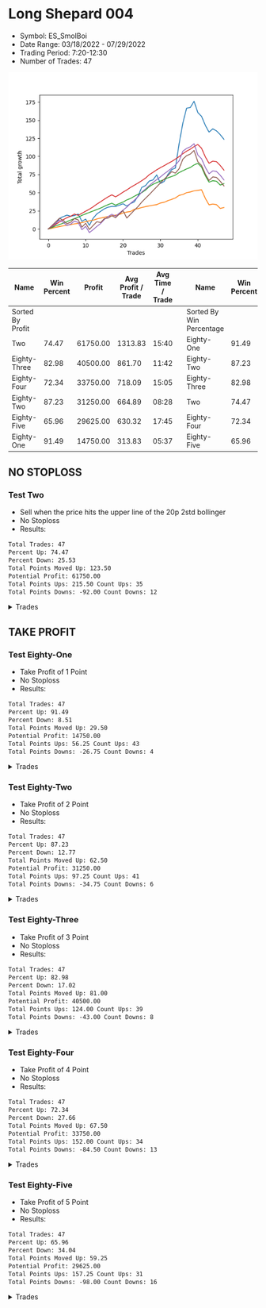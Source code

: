 # Long Shepard 004 
- Symbol: ES_SmolBoi
- Date Range: 03/18/2022 - 07/29/2022
- Trading Period: 7:20-12:30
- Number of Trades: 47

![Plot](LongShepard004ES_SmolBoi.png)

| Name | Win Percent | Profit | Avg Profit / Trade | Avg Time / Trade |      | Name | Win Percent | Profit | Avg Profit / Trade | Avg Time / Trade |
| ---- | ----------- | ------ | ------------------ | ---------------- | ---- | ---- | ----------- | ------ | ------------------ | ---------------- |
| Sorted By <br> Profit | | | | | | Sorted By <br> Win Percentage ||||
| Two | 74.47 | 61750.00 | 1313.83 | 15:40 |     | Eighty-One | 91.49 | 14750.00 | 313.83 | 05:37 |
| Eighty-Three | 82.98 | 40500.00 | 861.70 | 11:42 |     | Eighty-Two | 87.23 | 31250.00 | 664.89 | 08:28 |
| Eighty-Four | 72.34 | 33750.00 | 718.09 | 15:05 |     | Eighty-Three | 82.98 | 40500.00 | 861.70 | 11:42 |
| Eighty-Two | 87.23 | 31250.00 | 664.89 | 08:28 |     | Two | 74.47 | 61750.00 | 1313.83 | 15:40 |
| Eighty-Five | 65.96 | 29625.00 | 630.32 | 17:45 |     | Eighty-Four | 72.34 | 33750.00 | 718.09 | 15:05 |
| Eighty-One | 91.49 | 14750.00 | 313.83 | 05:37 |     | Eighty-Five | 65.96 | 29625.00 | 630.32 | 17:45 |

## NO STOPLOSS

### Test Two
* Sell when the price hits the upper line of the 20p 2std bollinger
* No Stoploss
* Results:
```
Total Trades: 47
Percent Up: 74.47
Percent Down: 25.53
Total Points Moved Up: 123.50
Potential Profit: 61750.00
Total Points Ups: 215.50 Count Ups: 35
Total Points Downs: -92.00 Count Downs: 12
```

<details><summary>Trades</summary>

<code>In: 2022-03-23 10:32:00		Out: 2022-03-23 10:54:25		Total Position Time: 22:25		Total Move Up: 2.50		Total to Date: 2.50</code> <br />
<code>In: 2022-03-23 11:17:00		Out: 2022-03-23 11:27:00		Total Position Time: 10:00		Total Move Up: 4.50		Total to Date: 7.00</code> <br />
<code>In: 2022-03-30 12:27:00		Out: 2022-03-30 12:36:20		Total Position Time: 09:20		Total Move Up: 7.50		Total to Date: 14.50</code> <br />
<code>In: 2022-03-31 09:30:00		Out: 2022-03-31 09:44:20		Total Position Time: 14:20		Total Move Up: 2.50		Total to Date: 17.00</code> <br />
<code>In: 2022-03-31 09:37:00		Out: 2022-03-31 09:44:20		Total Position Time: 07:20		Total Move Up: 2.00		Total to Date: 19.00</code> <br />
<code>In: 2022-03-31 10:02:00		Out: 2022-03-31 10:27:00		Total Position Time: 25:00		Total Move Up: -1.50		Total to Date: 17.50</code> <br />
<code>In: 2022-03-31 10:19:00		Out: 2022-03-31 10:27:00		Total Position Time: 08:00		Total Move Up: 1.00		Total to Date: 18.50</code> <br />
<code>In: 2022-03-31 11:21:00		Out: 2022-03-31 11:29:25		Total Position Time: 08:25		Total Move Up: 2.00		Total to Date: 20.50</code> <br />
<code>In: 2022-04-01 08:48:00		Out: 2022-04-01 09:17:55		Total Position Time: 29:55		Total Move Up: -10.00		Total to Date: 10.50</code> <br />
<code>In: 2022-04-01 10:23:00		Out: 2022-04-01 10:30:25		Total Position Time: 07:25		Total Move Up: 3.00		Total to Date: 13.50</code> <br />
<code>In: 2022-04-05 12:17:00		Out: 2022-04-05 12:46:00		Total Position Time: 29:00		Total Move Up: -8.50		Total to Date: 5.00</code> <br />
<code>In: 2022-04-06 11:21:00		Out: 2022-04-06 11:31:55		Total Position Time: 10:55		Total Move Up: 9.75		Total to Date: 14.75</code> <br />
<code>In: 2022-04-06 11:22:00		Out: 2022-04-06 11:31:55		Total Position Time: 09:55		Total Move Up: 6.00		Total to Date: 20.75</code> <br />
<code>In: 2022-04-07 08:36:00		Out: 2022-04-07 08:47:35		Total Position Time: 11:35		Total Move Up: 3.50		Total to Date: 24.25</code> <br />
<code>In: 2022-04-07 09:52:00		Out: 2022-04-07 10:01:25		Total Position Time: 09:25		Total Move Up: 3.50		Total to Date: 27.75</code> <br />
<code>In: 2022-04-12 09:32:00		Out: 2022-04-12 09:50:15		Total Position Time: 18:15		Total Move Up: 2.25		Total to Date: 30.00</code> <br />
<code>In: 2022-04-18 09:21:00		Out: 2022-04-18 09:35:25		Total Position Time: 14:25		Total Move Up: 1.00		Total to Date: 31.00</code> <br />
<code>In: 2022-04-21 09:12:00		Out: 2022-04-21 09:35:40		Total Position Time: 23:40		Total Move Up: 0.00		Total to Date: 31.00</code> <br />
<code>In: 2022-04-22 11:07:00		Out: 2022-04-22 11:17:35		Total Position Time: 10:35		Total Move Up: 1.75		Total to Date: 32.75</code> <br />
<code>In: 2022-04-22 12:00:00		Out: 2022-04-22 12:11:50		Total Position Time: 11:50		Total Move Up: 2.00		Total to Date: 34.75</code> <br />
<code>In: 2022-04-29 11:58:00		Out: 2022-04-29 12:25:35		Total Position Time: 27:35		Total Move Up: -3.25		Total to Date: 31.50</code> <br />
<code>In: 2022-05-02 10:56:00		Out: 2022-05-02 11:03:45		Total Position Time: 07:45		Total Move Up: 3.50		Total to Date: 35.00</code> <br />
<code>In: 2022-05-02 11:22:00		Out: 2022-05-02 11:32:45		Total Position Time: 10:45		Total Move Up: 2.25		Total to Date: 37.25</code> <br />
<code>In: 2022-05-04 08:37:00		Out: 2022-05-04 08:47:05		Total Position Time: 10:05		Total Move Up: 8.00		Total to Date: 45.25</code> <br />
<code>In: 2022-05-09 08:34:00		Out: 2022-05-09 08:39:15		Total Position Time: 05:15		Total Move Up: 12.00		Total to Date: 57.25</code> <br />
<code>In: 2022-05-11 10:50:00		Out: 2022-05-11 11:02:35		Total Position Time: 12:35		Total Move Up: 2.50		Total to Date: 59.75</code> <br />
<code>In: 2022-05-12 11:45:00		Out: 2022-05-12 11:53:00		Total Position Time: 08:00		Total Move Up: 6.25		Total to Date: 66.00</code> <br />
<code>In: 2022-05-12 11:46:00		Out: 2022-05-12 11:53:00		Total Position Time: 07:00		Total Move Up: 1.50		Total to Date: 67.50</code> <br />
<code>In: 2022-05-18 09:12:00		Out: 2022-05-18 09:17:50		Total Position Time: 05:50		Total Move Up: 7.00		Total to Date: 74.50</code> <br />
<code>In: 2022-05-20 09:48:00		Out: 2022-05-20 10:17:55		Total Position Time: 29:55		Total Move Up: -11.75		Total to Date: 62.75</code> <br />
<code>In: 2022-06-06 09:17:00		Out: 2022-06-06 09:41:45		Total Position Time: 24:45		Total Move Up: 2.75		Total to Date: 65.50</code> <br />
<code>In: 2022-06-08 10:41:00		Out: 2022-06-08 11:03:45		Total Position Time: 22:45		Total Move Up: 9.75		Total to Date: 75.25</code> <br />
<code>In: 2022-06-08 10:42:00		Out: 2022-06-08 11:03:45		Total Position Time: 21:45		Total Move Up: 6.50		Total to Date: 81.75</code> <br />
<code>In: 2022-06-08 11:31:00		Out: 2022-06-08 11:43:35		Total Position Time: 12:35		Total Move Up: 2.25		Total to Date: 84.00</code> <br />
<code>In: 2022-06-15 11:36:00		Out: 2022-06-15 11:38:50		Total Position Time: 02:50		Total Move Up: 33.50		Total to Date: 117.50</code> <br />
<code>In: 2022-06-15 11:37:00		Out: 2022-06-15 11:38:50		Total Position Time: 01:50		Total Move Up: 28.50		Total to Date: 146.00</code> <br />
<code>In: 2022-06-16 11:57:00		Out: 2022-06-16 12:10:15		Total Position Time: 13:15		Total Move Up: 20.50		Total to Date: 166.50</code> <br />
<code>In: 2022-06-23 09:49:00		Out: 2022-06-23 09:56:50		Total Position Time: 07:50		Total Move Up: 1.00		Total to Date: 167.50</code> <br />
<code>In: 2022-06-29 09:32:00		Out: 2022-06-29 09:38:30		Total Position Time: 06:30		Total Move Up: 8.50		Total to Date: 176.00</code> <br />
<code>In: 2022-07-12 12:14:00		Out: 2022-07-12 12:43:55		Total Position Time: 29:55		Total Move Up: -15.50		Total to Date: 160.50</code> <br />
<code>In: 2022-07-18 10:02:00		Out: 2022-07-18 10:31:55		Total Position Time: 29:55		Total Move Up: -5.25		Total to Date: 155.25</code> <br />
<code>In: 2022-07-18 10:46:00		Out: 2022-07-18 11:15:45		Total Position Time: 29:45		Total Move Up: -12.25		Total to Date: 143.00</code> <br />
<code>In: 2022-07-18 10:52:00		Out: 2022-07-18 11:15:45		Total Position Time: 23:45		Total Move Up: -9.50		Total to Date: 133.50</code> <br />
<code>In: 2022-07-18 12:01:00		Out: 2022-07-18 12:08:50		Total Position Time: 07:50		Total Move Up: 4.50		Total to Date: 138.00</code> <br />
<code>In: 2022-07-25 11:56:00		Out: 2022-07-25 12:21:00		Total Position Time: 25:00		Total Move Up: -2.75		Total to Date: 135.25</code> <br />
<code>In: 2022-07-26 08:36:00		Out: 2022-07-26 09:05:55		Total Position Time: 29:55		Total Move Up: -5.25		Total to Date: 130.00</code> <br />
<code>In: 2022-07-26 08:41:00		Out: 2022-07-26 09:10:55		Total Position Time: 29:55		Total Move Up: -6.50		Total to Date: 123.50</code> <br />


</details>

## TAKE PROFIT

### Test Eighty-One
* Take Profit of 1 Point
* No Stoploss
* Results:
```
Total Trades: 47
Percent Up: 91.49
Percent Down: 8.51
Total Points Moved Up: 29.50
Potential Profit: 14750.00
Total Points Ups: 56.25 Count Ups: 43
Total Points Downs: -26.75 Count Downs: 4
```

<details><summary>Trades</summary>

<code>In: 2022-03-23 10:32:00		Out: 2022-03-23 10:32:45		Total Position Time: 00:45		Total Move Up: 1.00		Total to Date: 1.00</code> <br />
<code>In: 2022-03-23 11:17:00		Out: 2022-03-23 11:17:15		Total Position Time: 00:15		Total Move Up: 1.25		Total to Date: 2.25</code> <br />
<code>In: 2022-03-30 12:27:00		Out: 2022-03-30 12:27:35		Total Position Time: 00:35		Total Move Up: 1.00		Total to Date: 3.25</code> <br />
<code>In: 2022-03-31 09:30:00		Out: 2022-03-31 09:30:30		Total Position Time: 00:30		Total Move Up: 1.00		Total to Date: 4.25</code> <br />
<code>In: 2022-03-31 09:37:00		Out: 2022-03-31 09:40:45		Total Position Time: 03:45		Total Move Up: 1.00		Total to Date: 5.25</code> <br />
<code>In: 2022-03-31 10:02:00		Out: 2022-03-31 10:29:40		Total Position Time: 27:40		Total Move Up: 0.75		Total to Date: 6.00</code> <br />
<code>In: 2022-03-31 10:19:00		Out: 2022-03-31 10:19:15		Total Position Time: 00:15		Total Move Up: 1.00		Total to Date: 7.00</code> <br />
<code>In: 2022-03-31 11:21:00		Out: 2022-03-31 11:23:30		Total Position Time: 02:30		Total Move Up: 0.75		Total to Date: 7.75</code> <br />
<code>In: 2022-04-01 08:48:00		Out: 2022-04-01 08:53:15		Total Position Time: 05:15		Total Move Up: 1.00		Total to Date: 8.75</code> <br />
<code>In: 2022-04-01 10:23:00		Out: 2022-04-01 10:23:10		Total Position Time: 00:10		Total Move Up: 1.25		Total to Date: 10.00</code> <br />
<code>In: 2022-04-05 12:17:00		Out: 2022-04-05 12:23:40		Total Position Time: 06:40		Total Move Up: 1.25		Total to Date: 11.25</code> <br />
<code>In: 2022-04-06 11:21:00		Out: 2022-04-06 11:21:10		Total Position Time: 00:10		Total Move Up: 0.75		Total to Date: 12.00</code> <br />
<code>In: 2022-04-06 11:22:00		Out: 2022-04-06 11:25:25		Total Position Time: 03:25		Total Move Up: 1.75		Total to Date: 13.75</code> <br />
<code>In: 2022-04-07 08:36:00		Out: 2022-04-07 08:36:20		Total Position Time: 00:20		Total Move Up: 1.25		Total to Date: 15.00</code> <br />
<code>In: 2022-04-07 09:52:00		Out: 2022-04-07 09:52:55		Total Position Time: 00:55		Total Move Up: 1.00		Total to Date: 16.00</code> <br />
<code>In: 2022-04-12 09:32:00		Out: 2022-04-12 09:33:30		Total Position Time: 01:30		Total Move Up: 1.25		Total to Date: 17.25</code> <br />
<code>In: 2022-04-18 09:21:00		Out: 2022-04-18 09:25:00		Total Position Time: 04:00		Total Move Up: 0.75		Total to Date: 18.00</code> <br />
<code>In: 2022-04-21 09:12:00		Out: 2022-04-21 09:20:35		Total Position Time: 08:35		Total Move Up: 1.00		Total to Date: 19.00</code> <br />
<code>In: 2022-04-22 11:07:00		Out: 2022-04-22 11:17:15		Total Position Time: 10:15		Total Move Up: 1.00		Total to Date: 20.00</code> <br />
<code>In: 2022-04-22 12:00:00		Out: 2022-04-22 12:11:50		Total Position Time: 11:50		Total Move Up: 2.00		Total to Date: 22.00</code> <br />
<code>In: 2022-04-29 11:58:00		Out: 2022-04-29 11:58:20		Total Position Time: 00:20		Total Move Up: 1.25		Total to Date: 23.25</code> <br />
<code>In: 2022-05-02 10:56:00		Out: 2022-05-02 11:02:25		Total Position Time: 06:25		Total Move Up: 0.75		Total to Date: 24.00</code> <br />
<code>In: 2022-05-02 11:22:00		Out: 2022-05-02 11:22:10		Total Position Time: 00:10		Total Move Up: 3.00		Total to Date: 27.00</code> <br />
<code>In: 2022-05-04 08:37:00		Out: 2022-05-04 08:38:10		Total Position Time: 01:10		Total Move Up: 1.00		Total to Date: 28.00</code> <br />
<code>In: 2022-05-09 08:34:00		Out: 2022-05-09 08:34:10		Total Position Time: 00:10		Total Move Up: 1.50		Total to Date: 29.50</code> <br />
<code>In: 2022-05-11 10:50:00		Out: 2022-05-11 10:50:35		Total Position Time: 00:35		Total Move Up: 1.25		Total to Date: 30.75</code> <br />
<code>In: 2022-05-12 11:45:00		Out: 2022-05-12 11:45:10		Total Position Time: 00:10		Total Move Up: 1.00		Total to Date: 31.75</code> <br />
<code>In: 2022-05-12 11:46:00		Out: 2022-05-12 11:52:55		Total Position Time: 06:55		Total Move Up: 1.00		Total to Date: 32.75</code> <br />
<code>In: 2022-05-18 09:12:00		Out: 2022-05-18 09:13:05		Total Position Time: 01:05		Total Move Up: 0.75		Total to Date: 33.50</code> <br />
<code>In: 2022-05-20 09:48:00		Out: 2022-05-20 09:48:25		Total Position Time: 00:25		Total Move Up: 2.25		Total to Date: 35.75</code> <br />
<code>In: 2022-06-06 09:17:00		Out: 2022-06-06 09:18:40		Total Position Time: 01:40		Total Move Up: 1.00		Total to Date: 36.75</code> <br />
<code>In: 2022-06-08 10:41:00		Out: 2022-06-08 10:41:10		Total Position Time: 00:10		Total Move Up: 2.25		Total to Date: 39.00</code> <br />
<code>In: 2022-06-08 10:42:00		Out: 2022-06-08 10:42:15		Total Position Time: 00:15		Total Move Up: 1.75		Total to Date: 40.75</code> <br />
<code>In: 2022-06-08 11:31:00		Out: 2022-06-08 11:43:30		Total Position Time: 12:30		Total Move Up: 2.00		Total to Date: 42.75</code> <br />
<code>In: 2022-06-15 11:36:00		Out: 2022-06-15 11:36:20		Total Position Time: 00:20		Total Move Up: 3.50		Total to Date: 46.25</code> <br />
<code>In: 2022-06-15 11:37:00		Out: 2022-06-15 11:37:10		Total Position Time: 00:10		Total Move Up: 1.25		Total to Date: 47.50</code> <br />
<code>In: 2022-06-16 11:57:00		Out: 2022-06-16 12:00:25		Total Position Time: 03:25		Total Move Up: 2.50		Total to Date: 50.00</code> <br />
<code>In: 2022-06-23 09:49:00		Out: 2022-06-23 09:56:50		Total Position Time: 07:50		Total Move Up: 1.00		Total to Date: 51.00</code> <br />
<code>In: 2022-06-29 09:32:00		Out: 2022-06-29 09:32:45		Total Position Time: 00:45		Total Move Up: 1.50		Total to Date: 52.50</code> <br />
<code>In: 2022-07-12 12:14:00		Out: 2022-07-12 12:14:10		Total Position Time: 00:10		Total Move Up: 0.75		Total to Date: 53.25</code> <br />
<code>In: 2022-07-18 10:02:00		Out: 2022-07-18 10:05:00		Total Position Time: 03:00		Total Move Up: 0.75		Total to Date: 54.00</code> <br />
<code>In: 2022-07-18 10:46:00		Out: 2022-07-18 11:15:55		Total Position Time: 29:55		Total Move Up: -11.75		Total to Date: 42.25</code> <br />
<code>In: 2022-07-18 10:52:00		Out: 2022-07-18 11:21:55		Total Position Time: 29:55		Total Move Up: -9.00		Total to Date: 33.25</code> <br />
<code>In: 2022-07-18 12:01:00		Out: 2022-07-18 12:05:55		Total Position Time: 04:55		Total Move Up: 1.00		Total to Date: 34.25</code> <br />
<code>In: 2022-07-25 11:56:00		Out: 2022-07-25 12:25:55		Total Position Time: 29:55		Total Move Up: -0.75		Total to Date: 33.50</code> <br />
<code>In: 2022-07-26 08:36:00		Out: 2022-07-26 09:05:55		Total Position Time: 29:55		Total Move Up: -5.25		Total to Date: 28.25</code> <br />
<code>In: 2022-07-26 08:41:00		Out: 2022-07-26 08:43:40		Total Position Time: 02:40		Total Move Up: 1.25		Total to Date: 29.50</code> <br />


</details>

### Test Eighty-Two
* Take Profit of 2 Point
* No Stoploss
* Results:
```
Total Trades: 47
Percent Up: 87.23
Percent Down: 12.77
Total Points Moved Up: 62.50
Potential Profit: 31250.00
Total Points Ups: 97.25 Count Ups: 41
Total Points Downs: -34.75 Count Downs: 6
```

<details><summary>Trades</summary>

<code>In: 2022-03-23 10:32:00		Out: 2022-03-23 10:34:40		Total Position Time: 02:40		Total Move Up: 2.00		Total to Date: 2.00</code> <br />
<code>In: 2022-03-23 11:17:00		Out: 2022-03-23 11:18:00		Total Position Time: 01:00		Total Move Up: 2.25		Total to Date: 4.25</code> <br />
<code>In: 2022-03-30 12:27:00		Out: 2022-03-30 12:28:00		Total Position Time: 01:00		Total Move Up: 1.75		Total to Date: 6.00</code> <br />
<code>In: 2022-03-31 09:30:00		Out: 2022-03-31 09:32:50		Total Position Time: 02:50		Total Move Up: 2.00		Total to Date: 8.00</code> <br />
<code>In: 2022-03-31 09:37:00		Out: 2022-03-31 09:44:20		Total Position Time: 07:20		Total Move Up: 2.00		Total to Date: 10.00</code> <br />
<code>In: 2022-03-31 10:02:00		Out: 2022-03-31 10:31:20		Total Position Time: 29:20		Total Move Up: 2.25		Total to Date: 12.25</code> <br />
<code>In: 2022-03-31 10:19:00		Out: 2022-03-31 10:19:40		Total Position Time: 00:40		Total Move Up: 2.00		Total to Date: 14.25</code> <br />
<code>In: 2022-03-31 11:21:00		Out: 2022-03-31 11:29:25		Total Position Time: 08:25		Total Move Up: 2.00		Total to Date: 16.25</code> <br />
<code>In: 2022-04-01 08:48:00		Out: 2022-04-01 08:53:40		Total Position Time: 05:40		Total Move Up: 2.50		Total to Date: 18.75</code> <br />
<code>In: 2022-04-01 10:23:00		Out: 2022-04-01 10:23:20		Total Position Time: 00:20		Total Move Up: 2.00		Total to Date: 20.75</code> <br />
<code>In: 2022-04-05 12:17:00		Out: 2022-04-05 12:24:35		Total Position Time: 07:35		Total Move Up: 2.00		Total to Date: 22.75</code> <br />
<code>In: 2022-04-06 11:21:00		Out: 2022-04-06 11:21:15		Total Position Time: 00:15		Total Move Up: 2.00		Total to Date: 24.75</code> <br />
<code>In: 2022-04-06 11:22:00		Out: 2022-04-06 11:25:30		Total Position Time: 03:30		Total Move Up: 2.00		Total to Date: 26.75</code> <br />
<code>In: 2022-04-07 08:36:00		Out: 2022-04-07 08:36:30		Total Position Time: 00:30		Total Move Up: 2.00		Total to Date: 28.75</code> <br />
<code>In: 2022-04-07 09:52:00		Out: 2022-04-07 09:59:10		Total Position Time: 07:10		Total Move Up: 2.50		Total to Date: 31.25</code> <br />
<code>In: 2022-04-12 09:32:00		Out: 2022-04-12 09:50:15		Total Position Time: 18:15		Total Move Up: 2.25		Total to Date: 33.50</code> <br />
<code>In: 2022-04-18 09:21:00		Out: 2022-04-18 09:44:35		Total Position Time: 23:35		Total Move Up: 2.00		Total to Date: 35.50</code> <br />
<code>In: 2022-04-21 09:12:00		Out: 2022-04-21 09:41:55		Total Position Time: 29:55		Total Move Up: -2.75		Total to Date: 32.75</code> <br />
<code>In: 2022-04-22 11:07:00		Out: 2022-04-22 11:17:40		Total Position Time: 10:40		Total Move Up: 2.25		Total to Date: 35.00</code> <br />
<code>In: 2022-04-22 12:00:00		Out: 2022-04-22 12:11:50		Total Position Time: 11:50		Total Move Up: 2.00		Total to Date: 37.00</code> <br />
<code>In: 2022-04-29 11:58:00		Out: 2022-04-29 11:59:10		Total Position Time: 01:10		Total Move Up: 3.00		Total to Date: 40.00</code> <br />
<code>In: 2022-05-02 10:56:00		Out: 2022-05-02 11:02:45		Total Position Time: 06:45		Total Move Up: 2.00		Total to Date: 42.00</code> <br />
<code>In: 2022-05-02 11:22:00		Out: 2022-05-02 11:22:10		Total Position Time: 00:10		Total Move Up: 3.00		Total to Date: 45.00</code> <br />
<code>In: 2022-05-04 08:37:00		Out: 2022-05-04 08:39:25		Total Position Time: 02:25		Total Move Up: 2.75		Total to Date: 47.75</code> <br />
<code>In: 2022-05-09 08:34:00		Out: 2022-05-09 08:34:15		Total Position Time: 00:15		Total Move Up: 2.25		Total to Date: 50.00</code> <br />
<code>In: 2022-05-11 10:50:00		Out: 2022-05-11 10:50:45		Total Position Time: 00:45		Total Move Up: 3.50		Total to Date: 53.50</code> <br />
<code>In: 2022-05-12 11:45:00		Out: 2022-05-12 11:45:15		Total Position Time: 00:15		Total Move Up: 4.75		Total to Date: 58.25</code> <br />
<code>In: 2022-05-12 11:46:00		Out: 2022-05-12 11:53:25		Total Position Time: 07:25		Total Move Up: 3.25		Total to Date: 61.50</code> <br />
<code>In: 2022-05-18 09:12:00		Out: 2022-05-18 09:14:45		Total Position Time: 02:45		Total Move Up: 2.25		Total to Date: 63.75</code> <br />
<code>In: 2022-05-20 09:48:00		Out: 2022-05-20 09:48:25		Total Position Time: 00:25		Total Move Up: 2.25		Total to Date: 66.00</code> <br />
<code>In: 2022-06-06 09:17:00		Out: 2022-06-06 09:19:45		Total Position Time: 02:45		Total Move Up: 2.25		Total to Date: 68.25</code> <br />
<code>In: 2022-06-08 10:41:00		Out: 2022-06-08 10:41:10		Total Position Time: 00:10		Total Move Up: 2.25		Total to Date: 70.50</code> <br />
<code>In: 2022-06-08 10:42:00		Out: 2022-06-08 10:44:00		Total Position Time: 02:00		Total Move Up: 1.75		Total to Date: 72.25</code> <br />
<code>In: 2022-06-08 11:31:00		Out: 2022-06-08 11:43:30		Total Position Time: 12:30		Total Move Up: 2.00		Total to Date: 74.25</code> <br />
<code>In: 2022-06-15 11:36:00		Out: 2022-06-15 11:36:20		Total Position Time: 00:20		Total Move Up: 3.50		Total to Date: 77.75</code> <br />
<code>In: 2022-06-15 11:37:00		Out: 2022-06-15 11:37:20		Total Position Time: 00:20		Total Move Up: 2.50		Total to Date: 80.25</code> <br />
<code>In: 2022-06-16 11:57:00		Out: 2022-06-16 12:00:25		Total Position Time: 03:25		Total Move Up: 2.50		Total to Date: 82.75</code> <br />
<code>In: 2022-06-23 09:49:00		Out: 2022-06-23 10:07:45		Total Position Time: 18:45		Total Move Up: 2.00		Total to Date: 84.75</code> <br />
<code>In: 2022-06-29 09:32:00		Out: 2022-06-29 09:36:40		Total Position Time: 04:40		Total Move Up: 3.50		Total to Date: 88.25</code> <br />
<code>In: 2022-07-12 12:14:00		Out: 2022-07-12 12:14:50		Total Position Time: 00:50		Total Move Up: 2.25		Total to Date: 90.50</code> <br />
<code>In: 2022-07-18 10:02:00		Out: 2022-07-18 10:31:55		Total Position Time: 29:55		Total Move Up: -5.25		Total to Date: 85.25</code> <br />
<code>In: 2022-07-18 10:46:00		Out: 2022-07-18 11:15:55		Total Position Time: 29:55		Total Move Up: -11.75		Total to Date: 73.50</code> <br />
<code>In: 2022-07-18 10:52:00		Out: 2022-07-18 11:21:55		Total Position Time: 29:55		Total Move Up: -9.00		Total to Date: 64.50</code> <br />
<code>In: 2022-07-18 12:01:00		Out: 2022-07-18 12:06:10		Total Position Time: 05:10		Total Move Up: 2.00		Total to Date: 66.50</code> <br />
<code>In: 2022-07-25 11:56:00		Out: 2022-07-25 12:25:55		Total Position Time: 29:55		Total Move Up: -0.75		Total to Date: 65.75</code> <br />
<code>In: 2022-07-26 08:36:00		Out: 2022-07-26 09:05:55		Total Position Time: 29:55		Total Move Up: -5.25		Total to Date: 60.50</code> <br />
<code>In: 2022-07-26 08:41:00		Out: 2022-07-26 08:43:45		Total Position Time: 02:45		Total Move Up: 2.00		Total to Date: 62.50</code> <br />


</details>

### Test Eighty-Three
* Take Profit of 3 Point
* No Stoploss
* Results:
```
Total Trades: 47
Percent Up: 82.98
Percent Down: 17.02
Total Points Moved Up: 81.00
Potential Profit: 40500.00
Total Points Ups: 124.00 Count Ups: 39
Total Points Downs: -43.00 Count Downs: 8
```

<details><summary>Trades</summary>

<code>In: 2022-03-23 10:32:00		Out: 2022-03-23 10:54:30		Total Position Time: 22:30		Total Move Up: 3.25		Total to Date: 3.25</code> <br />
<code>In: 2022-03-23 11:17:00		Out: 2022-03-23 11:20:50		Total Position Time: 03:50		Total Move Up: 3.00		Total to Date: 6.25</code> <br />
<code>In: 2022-03-30 12:27:00		Out: 2022-03-30 12:31:35		Total Position Time: 04:35		Total Move Up: 3.50		Total to Date: 9.75</code> <br />
<code>In: 2022-03-31 09:30:00		Out: 2022-03-31 09:44:50		Total Position Time: 14:50		Total Move Up: 3.00		Total to Date: 12.75</code> <br />
<code>In: 2022-03-31 09:37:00		Out: 2022-03-31 09:46:15		Total Position Time: 09:15		Total Move Up: 2.75		Total to Date: 15.50</code> <br />
<code>In: 2022-03-31 10:02:00		Out: 2022-03-31 10:31:55		Total Position Time: 29:55		Total Move Up: 2.00		Total to Date: 17.50</code> <br />
<code>In: 2022-03-31 10:19:00		Out: 2022-03-31 10:29:20		Total Position Time: 10:20		Total Move Up: 3.00		Total to Date: 20.50</code> <br />
<code>In: 2022-03-31 11:21:00		Out: 2022-03-31 11:50:55		Total Position Time: 29:55		Total Move Up: -1.75		Total to Date: 18.75</code> <br />
<code>In: 2022-04-01 08:48:00		Out: 2022-04-01 08:54:15		Total Position Time: 06:15		Total Move Up: 2.75		Total to Date: 21.50</code> <br />
<code>In: 2022-04-01 10:23:00		Out: 2022-04-01 10:24:15		Total Position Time: 01:15		Total Move Up: 3.00		Total to Date: 24.50</code> <br />
<code>In: 2022-04-05 12:17:00		Out: 2022-04-05 12:25:00		Total Position Time: 08:00		Total Move Up: 2.75		Total to Date: 27.25</code> <br />
<code>In: 2022-04-06 11:21:00		Out: 2022-04-06 11:21:20		Total Position Time: 00:20		Total Move Up: 3.25		Total to Date: 30.50</code> <br />
<code>In: 2022-04-06 11:22:00		Out: 2022-04-06 11:25:40		Total Position Time: 03:40		Total Move Up: 3.75		Total to Date: 34.25</code> <br />
<code>In: 2022-04-07 08:36:00		Out: 2022-04-07 08:47:30		Total Position Time: 11:30		Total Move Up: 3.25		Total to Date: 37.50</code> <br />
<code>In: 2022-04-07 09:52:00		Out: 2022-04-07 10:01:25		Total Position Time: 09:25		Total Move Up: 3.50		Total to Date: 41.00</code> <br />
<code>In: 2022-04-12 09:32:00		Out: 2022-04-12 09:50:35		Total Position Time: 18:35		Total Move Up: 3.25		Total to Date: 44.25</code> <br />
<code>In: 2022-04-18 09:21:00		Out: 2022-04-18 09:46:00		Total Position Time: 25:00		Total Move Up: 2.75		Total to Date: 47.00</code> <br />
<code>In: 2022-04-21 09:12:00		Out: 2022-04-21 09:41:55		Total Position Time: 29:55		Total Move Up: -2.75		Total to Date: 44.25</code> <br />
<code>In: 2022-04-22 11:07:00		Out: 2022-04-22 11:17:45		Total Position Time: 10:45		Total Move Up: 3.00		Total to Date: 47.25</code> <br />
<code>In: 2022-04-22 12:00:00		Out: 2022-04-22 12:12:50		Total Position Time: 12:50		Total Move Up: 3.50		Total to Date: 50.75</code> <br />
<code>In: 2022-04-29 11:58:00		Out: 2022-04-29 11:59:15		Total Position Time: 01:15		Total Move Up: 3.00		Total to Date: 53.75</code> <br />
<code>In: 2022-05-02 10:56:00		Out: 2022-05-02 11:03:45		Total Position Time: 07:45		Total Move Up: 3.50		Total to Date: 57.25</code> <br />
<code>In: 2022-05-02 11:22:00		Out: 2022-05-02 11:22:10		Total Position Time: 00:10		Total Move Up: 3.00		Total to Date: 60.25</code> <br />
<code>In: 2022-05-04 08:37:00		Out: 2022-05-04 08:39:30		Total Position Time: 02:30		Total Move Up: 3.00		Total to Date: 63.25</code> <br />
<code>In: 2022-05-09 08:34:00		Out: 2022-05-09 08:34:40		Total Position Time: 00:40		Total Move Up: 3.25		Total to Date: 66.50</code> <br />
<code>In: 2022-05-11 10:50:00		Out: 2022-05-11 10:50:45		Total Position Time: 00:45		Total Move Up: 3.50		Total to Date: 70.00</code> <br />
<code>In: 2022-05-12 11:45:00		Out: 2022-05-12 11:45:15		Total Position Time: 00:15		Total Move Up: 4.75		Total to Date: 74.75</code> <br />
<code>In: 2022-05-12 11:46:00		Out: 2022-05-12 11:53:25		Total Position Time: 07:25		Total Move Up: 3.25		Total to Date: 78.00</code> <br />
<code>In: 2022-05-18 09:12:00		Out: 2022-05-18 09:15:20		Total Position Time: 03:20		Total Move Up: 3.50		Total to Date: 81.50</code> <br />
<code>In: 2022-05-20 09:48:00		Out: 2022-05-20 09:49:10		Total Position Time: 01:10		Total Move Up: 3.00		Total to Date: 84.50</code> <br />
<code>In: 2022-06-06 09:17:00		Out: 2022-06-06 09:41:45		Total Position Time: 24:45		Total Move Up: 2.75		Total to Date: 87.25</code> <br />
<code>In: 2022-06-08 10:41:00		Out: 2022-06-08 10:41:30		Total Position Time: 00:30		Total Move Up: 3.00		Total to Date: 90.25</code> <br />
<code>In: 2022-06-08 10:42:00		Out: 2022-06-08 10:44:05		Total Position Time: 02:05		Total Move Up: 2.75		Total to Date: 93.00</code> <br />
<code>In: 2022-06-08 11:31:00		Out: 2022-06-08 11:45:20		Total Position Time: 14:20		Total Move Up: 3.25		Total to Date: 96.25</code> <br />
<code>In: 2022-06-15 11:36:00		Out: 2022-06-15 11:36:20		Total Position Time: 00:20		Total Move Up: 3.50		Total to Date: 99.75</code> <br />
<code>In: 2022-06-15 11:37:00		Out: 2022-06-15 11:37:30		Total Position Time: 00:30		Total Move Up: 4.00		Total to Date: 103.75</code> <br />
<code>In: 2022-06-16 11:57:00		Out: 2022-06-16 12:00:35		Total Position Time: 03:35		Total Move Up: 3.50		Total to Date: 107.25</code> <br />
<code>In: 2022-06-23 09:49:00		Out: 2022-06-23 10:13:00		Total Position Time: 24:00		Total Move Up: 2.75		Total to Date: 110.00</code> <br />
<code>In: 2022-06-29 09:32:00		Out: 2022-06-29 09:36:40		Total Position Time: 04:40		Total Move Up: 3.50		Total to Date: 113.50</code> <br />
<code>In: 2022-07-12 12:14:00		Out: 2022-07-12 12:14:55		Total Position Time: 00:55		Total Move Up: 3.00		Total to Date: 116.50</code> <br />
<code>In: 2022-07-18 10:02:00		Out: 2022-07-18 10:31:55		Total Position Time: 29:55		Total Move Up: -5.25		Total to Date: 111.25</code> <br />
<code>In: 2022-07-18 10:46:00		Out: 2022-07-18 11:15:55		Total Position Time: 29:55		Total Move Up: -11.75		Total to Date: 99.50</code> <br />
<code>In: 2022-07-18 10:52:00		Out: 2022-07-18 11:21:55		Total Position Time: 29:55		Total Move Up: -9.00		Total to Date: 90.50</code> <br />
<code>In: 2022-07-18 12:01:00		Out: 2022-07-18 12:07:55		Total Position Time: 06:55		Total Move Up: 3.00		Total to Date: 93.50</code> <br />
<code>In: 2022-07-25 11:56:00		Out: 2022-07-25 12:25:55		Total Position Time: 29:55		Total Move Up: -0.75		Total to Date: 92.75</code> <br />
<code>In: 2022-07-26 08:36:00		Out: 2022-07-26 09:05:55		Total Position Time: 29:55		Total Move Up: -5.25		Total to Date: 87.50</code> <br />
<code>In: 2022-07-26 08:41:00		Out: 2022-07-26 09:10:55		Total Position Time: 29:55		Total Move Up: -6.50		Total to Date: 81.00</code> <br />


</details>

### Test Eighty-Four
* Take Profit of 4 Point
* No Stoploss
* Results:
```
Total Trades: 47
Percent Up: 72.34
Percent Down: 27.66
Total Points Moved Up: 67.50
Potential Profit: 33750.00
Total Points Ups: 152.00 Count Ups: 34
Total Points Downs: -84.50 Count Downs: 13
```

<details><summary>Trades</summary>

<code>In: 2022-03-23 10:32:00		Out: 2022-03-23 10:55:00		Total Position Time: 23:00		Total Move Up: 3.75		Total to Date: 3.75</code> <br />
<code>In: 2022-03-23 11:17:00		Out: 2022-03-23 11:26:55		Total Position Time: 09:55		Total Move Up: 4.25		Total to Date: 8.00</code> <br />
<code>In: 2022-03-30 12:27:00		Out: 2022-03-30 12:32:15		Total Position Time: 05:15		Total Move Up: 4.25		Total to Date: 12.25</code> <br />
<code>In: 2022-03-31 09:30:00		Out: 2022-03-31 09:59:55		Total Position Time: 29:55		Total Move Up: -3.00		Total to Date: 9.25</code> <br />
<code>In: 2022-03-31 09:37:00		Out: 2022-03-31 10:06:55		Total Position Time: 29:55		Total Move Up: -4.50		Total to Date: 4.75</code> <br />
<code>In: 2022-03-31 10:02:00		Out: 2022-03-31 10:31:55		Total Position Time: 29:55		Total Move Up: 2.00		Total to Date: 6.75</code> <br />
<code>In: 2022-03-31 10:19:00		Out: 2022-03-31 10:29:50		Total Position Time: 10:50		Total Move Up: 4.00		Total to Date: 10.75</code> <br />
<code>In: 2022-03-31 11:21:00		Out: 2022-03-31 11:50:55		Total Position Time: 29:55		Total Move Up: -1.75		Total to Date: 9.00</code> <br />
<code>In: 2022-04-01 08:48:00		Out: 2022-04-01 09:17:55		Total Position Time: 29:55		Total Move Up: -10.00		Total to Date: -1.00</code> <br />
<code>In: 2022-04-01 10:23:00		Out: 2022-04-01 10:31:50		Total Position Time: 08:50		Total Move Up: 4.50		Total to Date: 3.50</code> <br />
<code>In: 2022-04-05 12:17:00		Out: 2022-04-05 12:46:00		Total Position Time: 29:00		Total Move Up: -8.50		Total to Date: -5.00</code> <br />
<code>In: 2022-04-06 11:21:00		Out: 2022-04-06 11:21:35		Total Position Time: 00:35		Total Move Up: 4.00		Total to Date: -1.00</code> <br />
<code>In: 2022-04-06 11:22:00		Out: 2022-04-06 11:25:45		Total Position Time: 03:45		Total Move Up: 4.50		Total to Date: 3.50</code> <br />
<code>In: 2022-04-07 08:36:00		Out: 2022-04-07 08:48:15		Total Position Time: 12:15		Total Move Up: 4.00		Total to Date: 7.50</code> <br />
<code>In: 2022-04-07 09:52:00		Out: 2022-04-07 10:02:15		Total Position Time: 10:15		Total Move Up: 5.50		Total to Date: 13.00</code> <br />
<code>In: 2022-04-12 09:32:00		Out: 2022-04-12 09:50:40		Total Position Time: 18:40		Total Move Up: 4.00		Total to Date: 17.00</code> <br />
<code>In: 2022-04-18 09:21:00		Out: 2022-04-18 09:50:55		Total Position Time: 29:55		Total Move Up: 3.25		Total to Date: 20.25</code> <br />
<code>In: 2022-04-21 09:12:00		Out: 2022-04-21 09:41:55		Total Position Time: 29:55		Total Move Up: -2.75		Total to Date: 17.50</code> <br />
<code>In: 2022-04-22 11:07:00		Out: 2022-04-22 11:17:50		Total Position Time: 10:50		Total Move Up: 4.25		Total to Date: 21.75</code> <br />
<code>In: 2022-04-22 12:00:00		Out: 2022-04-22 12:12:55		Total Position Time: 12:55		Total Move Up: 4.25		Total to Date: 26.00</code> <br />
<code>In: 2022-04-29 11:58:00		Out: 2022-04-29 11:59:40		Total Position Time: 01:40		Total Move Up: 4.00		Total to Date: 30.00</code> <br />
<code>In: 2022-05-02 10:56:00		Out: 2022-05-02 11:03:55		Total Position Time: 07:55		Total Move Up: 5.25		Total to Date: 35.25</code> <br />
<code>In: 2022-05-02 11:22:00		Out: 2022-05-02 11:23:45		Total Position Time: 01:45		Total Move Up: 4.25		Total to Date: 39.50</code> <br />
<code>In: 2022-05-04 08:37:00		Out: 2022-05-04 08:40:55		Total Position Time: 03:55		Total Move Up: 5.00		Total to Date: 44.50</code> <br />
<code>In: 2022-05-09 08:34:00		Out: 2022-05-09 08:35:10		Total Position Time: 01:10		Total Move Up: 6.25		Total to Date: 50.75</code> <br />
<code>In: 2022-05-11 10:50:00		Out: 2022-05-11 11:01:40		Total Position Time: 11:40		Total Move Up: 4.25		Total to Date: 55.00</code> <br />
<code>In: 2022-05-12 11:45:00		Out: 2022-05-12 11:45:15		Total Position Time: 00:15		Total Move Up: 4.75		Total to Date: 59.75</code> <br />
<code>In: 2022-05-12 11:46:00		Out: 2022-05-12 11:54:20		Total Position Time: 08:20		Total Move Up: 4.25		Total to Date: 64.00</code> <br />
<code>In: 2022-05-18 09:12:00		Out: 2022-05-18 09:15:25		Total Position Time: 03:25		Total Move Up: 4.00		Total to Date: 68.00</code> <br />
<code>In: 2022-05-20 09:48:00		Out: 2022-05-20 09:49:20		Total Position Time: 01:20		Total Move Up: 3.75		Total to Date: 71.75</code> <br />
<code>In: 2022-06-06 09:17:00		Out: 2022-06-06 09:43:15		Total Position Time: 26:15		Total Move Up: 4.25		Total to Date: 76.00</code> <br />
<code>In: 2022-06-08 10:41:00		Out: 2022-06-08 10:41:55		Total Position Time: 00:55		Total Move Up: 3.75		Total to Date: 79.75</code> <br />
<code>In: 2022-06-08 10:42:00		Out: 2022-06-08 10:45:20		Total Position Time: 03:20		Total Move Up: 4.00		Total to Date: 83.75</code> <br />
<code>In: 2022-06-08 11:31:00		Out: 2022-06-08 11:45:30		Total Position Time: 14:30		Total Move Up: 4.25		Total to Date: 88.00</code> <br />
<code>In: 2022-06-15 11:36:00		Out: 2022-06-15 11:37:05		Total Position Time: 01:05		Total Move Up: 6.00		Total to Date: 94.00</code> <br />
<code>In: 2022-06-15 11:37:00		Out: 2022-06-15 11:38:05		Total Position Time: 01:05		Total Move Up: 13.25		Total to Date: 107.25</code> <br />
<code>In: 2022-06-16 11:57:00		Out: 2022-06-16 12:00:40		Total Position Time: 03:40		Total Move Up: 3.75		Total to Date: 111.00</code> <br />
<code>In: 2022-06-23 09:49:00		Out: 2022-06-23 10:18:55		Total Position Time: 29:55		Total Move Up: 2.25		Total to Date: 113.25</code> <br />
<code>In: 2022-06-29 09:32:00		Out: 2022-06-29 09:36:45		Total Position Time: 04:45		Total Move Up: 4.25		Total to Date: 117.50</code> <br />
<code>In: 2022-07-12 12:14:00		Out: 2022-07-12 12:43:55		Total Position Time: 29:55		Total Move Up: -15.50		Total to Date: 102.00</code> <br />
<code>In: 2022-07-18 10:02:00		Out: 2022-07-18 10:31:55		Total Position Time: 29:55		Total Move Up: -5.25		Total to Date: 96.75</code> <br />
<code>In: 2022-07-18 10:46:00		Out: 2022-07-18 11:15:55		Total Position Time: 29:55		Total Move Up: -11.75		Total to Date: 85.00</code> <br />
<code>In: 2022-07-18 10:52:00		Out: 2022-07-18 11:21:55		Total Position Time: 29:55		Total Move Up: -9.00		Total to Date: 76.00</code> <br />
<code>In: 2022-07-18 12:01:00		Out: 2022-07-18 12:08:30		Total Position Time: 07:30		Total Move Up: 4.00		Total to Date: 80.00</code> <br />
<code>In: 2022-07-25 11:56:00		Out: 2022-07-25 12:25:55		Total Position Time: 29:55		Total Move Up: -0.75		Total to Date: 79.25</code> <br />
<code>In: 2022-07-26 08:36:00		Out: 2022-07-26 09:05:55		Total Position Time: 29:55		Total Move Up: -5.25		Total to Date: 74.00</code> <br />
<code>In: 2022-07-26 08:41:00		Out: 2022-07-26 09:10:55		Total Position Time: 29:55		Total Move Up: -6.50		Total to Date: 67.50</code> <br />


</details>

### Test Eighty-Five
* Take Profit of 5 Point
* No Stoploss
* Results:
```
Total Trades: 47
Percent Up: 65.96
Percent Down: 34.04
Total Points Moved Up: 59.25
Potential Profit: 29625.00
Total Points Ups: 157.25 Count Ups: 31
Total Points Downs: -98.00 Count Downs: 16
```

<details><summary>Trades</summary>

<code>In: 2022-03-23 10:32:00		Out: 2022-03-23 10:58:45		Total Position Time: 26:45		Total Move Up: 4.75		Total to Date: 4.75</code> <br />
<code>In: 2022-03-23 11:17:00		Out: 2022-03-23 11:27:50		Total Position Time: 10:50		Total Move Up: 5.00		Total to Date: 9.75</code> <br />
<code>In: 2022-03-30 12:27:00		Out: 2022-03-30 12:32:25		Total Position Time: 05:25		Total Move Up: 5.00		Total to Date: 14.75</code> <br />
<code>In: 2022-03-31 09:30:00		Out: 2022-03-31 09:59:55		Total Position Time: 29:55		Total Move Up: -3.00		Total to Date: 11.75</code> <br />
<code>In: 2022-03-31 09:37:00		Out: 2022-03-31 10:06:55		Total Position Time: 29:55		Total Move Up: -4.50		Total to Date: 7.25</code> <br />
<code>In: 2022-03-31 10:02:00		Out: 2022-03-31 10:31:55		Total Position Time: 29:55		Total Move Up: 2.00		Total to Date: 9.25</code> <br />
<code>In: 2022-03-31 10:19:00		Out: 2022-03-31 10:31:40		Total Position Time: 12:40		Total Move Up: 5.00		Total to Date: 14.25</code> <br />
<code>In: 2022-03-31 11:21:00		Out: 2022-03-31 11:50:55		Total Position Time: 29:55		Total Move Up: -1.75		Total to Date: 12.50</code> <br />
<code>In: 2022-04-01 08:48:00		Out: 2022-04-01 09:17:55		Total Position Time: 29:55		Total Move Up: -10.00		Total to Date: 2.50</code> <br />
<code>In: 2022-04-01 10:23:00		Out: 2022-04-01 10:36:15		Total Position Time: 13:15		Total Move Up: 5.25		Total to Date: 7.75</code> <br />
<code>In: 2022-04-05 12:17:00		Out: 2022-04-05 12:46:00		Total Position Time: 29:00		Total Move Up: -8.50		Total to Date: -0.75</code> <br />
<code>In: 2022-04-06 11:21:00		Out: 2022-04-06 11:25:25		Total Position Time: 04:25		Total Move Up: 5.50		Total to Date: 4.75</code> <br />
<code>In: 2022-04-06 11:22:00		Out: 2022-04-06 11:25:50		Total Position Time: 03:50		Total Move Up: 5.25		Total to Date: 10.00</code> <br />
<code>In: 2022-04-07 08:36:00		Out: 2022-04-07 09:05:55		Total Position Time: 29:55		Total Move Up: -1.25		Total to Date: 8.75</code> <br />
<code>In: 2022-04-07 09:52:00		Out: 2022-04-07 10:02:15		Total Position Time: 10:15		Total Move Up: 5.50		Total to Date: 14.25</code> <br />
<code>In: 2022-04-12 09:32:00		Out: 2022-04-12 10:01:55		Total Position Time: 29:55		Total Move Up: 0.75		Total to Date: 15.00</code> <br />
<code>In: 2022-04-18 09:21:00		Out: 2022-04-18 09:50:55		Total Position Time: 29:55		Total Move Up: 3.25		Total to Date: 18.25</code> <br />
<code>In: 2022-04-21 09:12:00		Out: 2022-04-21 09:41:55		Total Position Time: 29:55		Total Move Up: -2.75		Total to Date: 15.50</code> <br />
<code>In: 2022-04-22 11:07:00		Out: 2022-04-22 11:17:55		Total Position Time: 10:55		Total Move Up: 5.00		Total to Date: 20.50</code> <br />
<code>In: 2022-04-22 12:00:00		Out: 2022-04-22 12:13:00		Total Position Time: 13:00		Total Move Up: 4.75		Total to Date: 25.25</code> <br />
<code>In: 2022-04-29 11:58:00		Out: 2022-04-29 12:27:55		Total Position Time: 29:55		Total Move Up: -10.25		Total to Date: 15.00</code> <br />
<code>In: 2022-05-02 10:56:00		Out: 2022-05-02 11:03:55		Total Position Time: 07:55		Total Move Up: 5.25		Total to Date: 20.25</code> <br />
<code>In: 2022-05-02 11:22:00		Out: 2022-05-02 11:33:45		Total Position Time: 11:45		Total Move Up: 5.50		Total to Date: 25.75</code> <br />
<code>In: 2022-05-04 08:37:00		Out: 2022-05-04 08:40:55		Total Position Time: 03:55		Total Move Up: 5.00		Total to Date: 30.75</code> <br />
<code>In: 2022-05-09 08:34:00		Out: 2022-05-09 08:35:10		Total Position Time: 01:10		Total Move Up: 6.25		Total to Date: 37.00</code> <br />
<code>In: 2022-05-11 10:50:00		Out: 2022-05-11 11:04:50		Total Position Time: 14:50		Total Move Up: 5.25		Total to Date: 42.25</code> <br />
<code>In: 2022-05-12 11:45:00		Out: 2022-05-12 11:45:20		Total Position Time: 00:20		Total Move Up: 5.00		Total to Date: 47.25</code> <br />
<code>In: 2022-05-12 11:46:00		Out: 2022-05-12 12:03:45		Total Position Time: 17:45		Total Move Up: 5.50		Total to Date: 52.75</code> <br />
<code>In: 2022-05-18 09:12:00		Out: 2022-05-18 09:16:30		Total Position Time: 04:30		Total Move Up: 5.25		Total to Date: 58.00</code> <br />
<code>In: 2022-05-20 09:48:00		Out: 2022-05-20 09:49:30		Total Position Time: 01:30		Total Move Up: 5.50		Total to Date: 63.50</code> <br />
<code>In: 2022-06-06 09:17:00		Out: 2022-06-06 09:46:55		Total Position Time: 29:55		Total Move Up: 5.00		Total to Date: 68.50</code> <br />
<code>In: 2022-06-08 10:41:00		Out: 2022-06-08 10:42:15		Total Position Time: 01:15		Total Move Up: 5.00		Total to Date: 73.50</code> <br />
<code>In: 2022-06-08 10:42:00		Out: 2022-06-08 10:47:10		Total Position Time: 05:10		Total Move Up: 5.50		Total to Date: 79.00</code> <br />
<code>In: 2022-06-08 11:31:00		Out: 2022-06-08 12:00:55		Total Position Time: 29:55		Total Move Up: -2.00		Total to Date: 77.00</code> <br />
<code>In: 2022-06-15 11:36:00		Out: 2022-06-15 11:37:05		Total Position Time: 01:05		Total Move Up: 6.00		Total to Date: 83.00</code> <br />
<code>In: 2022-06-15 11:37:00		Out: 2022-06-15 11:38:05		Total Position Time: 01:05		Total Move Up: 13.25		Total to Date: 96.25</code> <br />
<code>In: 2022-06-16 11:57:00		Out: 2022-06-16 12:01:00		Total Position Time: 04:00		Total Move Up: 4.75		Total to Date: 101.00</code> <br />
<code>In: 2022-06-23 09:49:00		Out: 2022-06-23 10:18:55		Total Position Time: 29:55		Total Move Up: 2.25		Total to Date: 103.25</code> <br />
<code>In: 2022-06-29 09:32:00		Out: 2022-06-29 09:37:05		Total Position Time: 05:05		Total Move Up: 5.00		Total to Date: 108.25</code> <br />
<code>In: 2022-07-12 12:14:00		Out: 2022-07-12 12:43:55		Total Position Time: 29:55		Total Move Up: -15.50		Total to Date: 92.75</code> <br />
<code>In: 2022-07-18 10:02:00		Out: 2022-07-18 10:31:55		Total Position Time: 29:55		Total Move Up: -5.25		Total to Date: 87.50</code> <br />
<code>In: 2022-07-18 10:46:00		Out: 2022-07-18 11:15:55		Total Position Time: 29:55		Total Move Up: -11.75		Total to Date: 75.75</code> <br />
<code>In: 2022-07-18 10:52:00		Out: 2022-07-18 11:21:55		Total Position Time: 29:55		Total Move Up: -9.00		Total to Date: 66.75</code> <br />
<code>In: 2022-07-18 12:01:00		Out: 2022-07-18 12:16:00		Total Position Time: 15:00		Total Move Up: 5.00		Total to Date: 71.75</code> <br />
<code>In: 2022-07-25 11:56:00		Out: 2022-07-25 12:25:55		Total Position Time: 29:55		Total Move Up: -0.75		Total to Date: 71.00</code> <br />
<code>In: 2022-07-26 08:36:00		Out: 2022-07-26 09:05:55		Total Position Time: 29:55		Total Move Up: -5.25		Total to Date: 65.75</code> <br />
<code>In: 2022-07-26 08:41:00		Out: 2022-07-26 09:10:55		Total Position Time: 29:55		Total Move Up: -6.50		Total to Date: 59.25</code> <br />


</details>